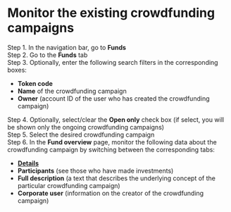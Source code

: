 # Monitor the existing crowdfunding campaigns

Step 1. In the navigation bar, go to **Funds**  
Step 2. Go to the **Funds** tab  
Step 3. Optionally, enter the following search filters in the corresponding boxes:

* **Token code**
* **Name** of the crowdfunding campaign
* **Owner** \(account ID of the user who has created the crowdfunding campaign\)

Step 4. Optionally, select/clear the **Open only** check box \(if select, you will be shown only the ongoing crowdfunding campaigns\)  
Step 5. Select the desired crowdfunding campaign  
Step 6. In the **Fund overview** page, monitor the following data about the crowdfunding campaign by switching between the corresponding tabs:

* [**Details**](https://cryptofund.software/resources/product-guide/admins/crowdfunding-campaigns-management/details-of-a-crowdfunding-campaign/)
* **Participants** \(see those who have made investments\)
* **Full description** \(a text that describes the underlying concept of the particular crowdfunding campaign\)
* **Corporate user** \(information on the creator of the crowdfunding campaign\)

